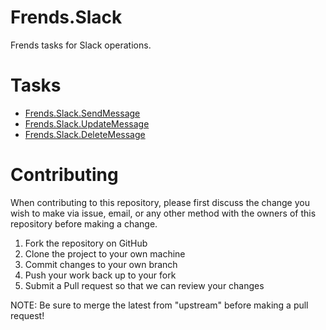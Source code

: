 # Frends.Slack

Frends tasks for Slack operations.

# Tasks

- [Frends.Slack.SendMessage](Frends.Slack.SendMessage/README.md)
- [Frends.Slack.UpdateMessage](Frends.Slack.UpdateMessage/README.md)
- [Frends.Slack.DeleteMessage](Frends.Slack.DeleteMessage/README.md)

# Contributing
When contributing to this repository, please first discuss the change you wish to make via issue, email, or any other method with the owners of this repository before making a change.

1. Fork the repository on GitHub
2. Clone the project to your own machine
3. Commit changes to your own branch
4. Push your work back up to your fork
5. Submit a Pull request so that we can review your changes

NOTE: Be sure to merge the latest from "upstream" before making a pull request!